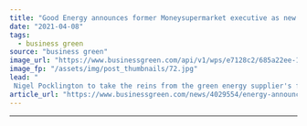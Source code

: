 ```yaml
---
title: "Good Energy announces former Moneysupermarket executive as new CEO"
date: "2021-04-08"
tags: 
  - business green
source: "business green"
image_url: "https://www.businessgreen.com/api/v1/wps/e7128c2/685a22ee-1ce9-4381-99bb-9477e31df8a4/8/Nigel-Pocklington-002-185x114.jpg"
image_fp: "/assets/img/post_thumbnails/72.jpg"
lead: "
 Nigel Pocklington to take the reins from the green energy supplier's founder Juliet Davenport, who will become non-executive director of the clean energy business ..."
article_url: "https://www.businessgreen.com/news/4029554/energy-announces-former-moneysupermarket-executive-ceo"
---
```


---
